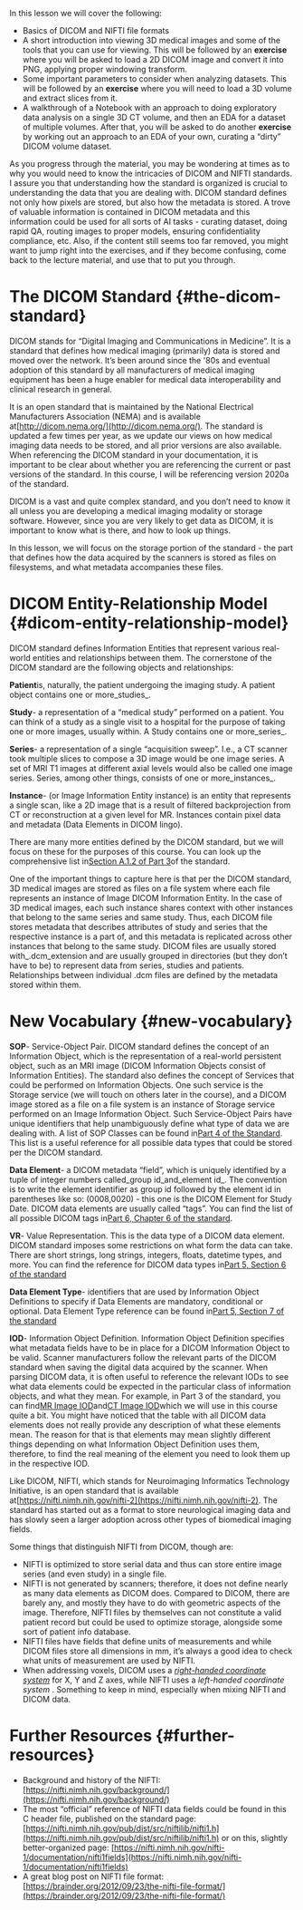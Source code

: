In this lesson we will cover the following:

* Basics of DICOM and NIFTI file formats
* A short introduction into viewing 3D medical images and some of the tools that you can use for viewing. This will be followed by an **exercise**
  where you will be asked to load a 2D DICOM image and convert it into PNG, applying proper windowing transform.
* Some important parameters to consider when analyzing datasets. This will be followed by an **exercise**
  where you will need to load a 3D volume and extract slices from it.
* A walkthrough of a Notebook with an approach to doing exploratory data analysis on a single 3D CT volume, and then an EDA for a dataset of multiple volumes. After that, you will be asked to do another **exercise**
  by working out an approach to an EDA of your own, curating a “dirty” DICOM volume dataset.

As you progress through the material, you may be wondering at times as to why you would need to know the intricacies of DICOM and NIFTI standards. I assure you that understanding how the standard is organized is crucial to understanding the data that you are dealing with. DICOM standard defines not only how pixels are stored, but also how the metadata is stored. A trove of valuable information is contained in DICOM metadata and this information could be used for all sorts of AI tasks - curating dataset, doing rapid QA, routing images to proper models, ensuring confidentiality compliance, etc. Also, if the content still seems too far removed, you might want to jump right into the exercises, and if they become confusing, come back to the lecture material, and use that to put you through.

# The DICOM Standard {#the-dicom-standard}

DICOM stands for “Digital Imaging and Communications in Medicine”. It is a standard that defines how medical imaging \(primarily\) data is stored and moved over the network. It’s been around since the '80s and eventual adoption of this standard by all manufacturers of medical imaging equipment has been a huge enabler for medical data interoperability and clinical research in general.

It is an open standard that is maintained by the National Electrical Manufacturers Association \(NEMA\) and is available at[http://dicom.nema.org/](http://dicom.nema.org/). The standard is updated a few times per year, as we update our views on how medical imaging data needs to be stored, and all prior versions are also available. When referencing the DICOM standard in your documentation, it is important to be clear about whether you are referencing the current or past versions of the standard. In this course, I will be referencing version 2020a of the standard.

DICOM is a vast and quite complex standard, and you don’t need to know it all unless you are developing a medical imaging modality or storage software. However, since you are very likely to get data as DICOM, it is important to know what is there, and how to look up things.

In this lesson, we will focus on the storage portion of the standard - the part that defines how the data acquired by the scanners is stored as files on filesystems, and what metadata accompanies these files.

# DICOM Entity-Relationship Model {#dicom-entity-relationship-model}

DICOM standard defines Information Entities that represent various real-world entities and relationships between them. The cornerstone of the DICOM standard are the following objects and relationships:

**Patient**is, naturally, the patient undergoing the imaging study. A patient object contains one or more_studies_.

**Study**- a representation of a “medical study” performed on a patient. You can think of a study as a single visit to a hospital for the purpose of taking one or more images, usually within. A Study contains one or more_series_.

**Series**- a representation of a single “acquisition sweep”. I.e., a CT scanner took multiple slices to compose a 3D image would be one image series. A set of MRI T1 images at different axial levels would also be called one image series. Series, among other things, consists of one or more_instances_.

**Instance**- \(or Image Information Entity instance\) is an entity that represents a single scan, like a 2D image that is a result of filtered backprojection from CT or reconstruction at a given level for MR. Instances contain pixel data and metadata \(Data Elements in DICOM lingo\).

There are many more entities defined by the DICOM standard, but we will focus on these for the purposes of this course. You can look up the comprehensive list in[Section A.1.2 of Part 3](http://dicom.nema.org/medical/dicom/2020a/output/html/part03.html#sect_A.1.2)of the standard.

One of the important things to capture here is that per the DICOM standard, 3D medical images are stored as files on a file system where each file represents an instance of Image DICOM Information Entity. In the case of 3D medical images, each such instance shares context with other instances that belong to the same series and same study. Thus, each DICOM file stores metadata that describes attributes of study and series that the respective instance is a part of, and this metadata is replicated across other instances that belong to the same study. DICOM files are usually stored with\_.dcm\_extension and are usually grouped in directories \(but they don’t have to be\) to represent data from series, studies and patients. Relationships between individual .dcm files are defined by the metadata stored within them.

# New Vocabulary {#new-vocabulary}

**SOP**- Service-Object Pair. DICOM standard defines the concept of an Information Object, which is the representation of a real-world persistent object, such as an MRI image \(DICOM Information Objects consist of Information Entities\). The standard also defines the concept of Services that could be performed on Information Objects. One such service is the Storage service \(we will touch on others later in the course\), and a DICOM image stored as a file on a file system is an instance of Storage service performed on an Image Information Object. Such Service-Object Pairs have unique identifiers that help unambiguously define what type of data we are dealing with. A list of SOP Classes can be found in[Part 4 of the Standard](http://dicom.nema.org/MEDICAL/DICOM/2020a/output/chtml/part04/sect_B.5.html). This list is a useful reference for all possible data types that could be stored per the DICOM standard.

**Data Element**- a DICOM metadata “field”, which is uniquely identified by a tuple of integer numbers called_group id\_and\_element id_. The convention is to write the element identifier as group id followed by the element id in parentheses like so: \(0008,0020\) - this one is the DICOM Element for Study Date. DICOM data elements are usually called “tags”. You can find the list of all possible DICOM tags in[Part 6, Chapter 6 of the standard](http://dicom.nema.org/medical/dicom/2020a/output/chtml/part06/chapter_6.html).

**VR**- Value Representation. This is the data type of a DICOM data element. DICOM standard imposes some restrictions on what form the data can take. There are short strings, long strings, integers, floats, datetime types, and more. You can find the reference for DICOM data types in[Part 5, Section 6 of the standard](http://dicom.nema.org/medical/dicom/2020a/output/chtml/part05/sect_6.2.html)

**Data Element Type**- identifiers that are used by Information Object Definitions to specify if Data Elements are mandatory, conditional or optional. Data Element Type reference can be found in[Part 5, Section 7 of the standard](http://dicom.nema.org/medical/dicom/2020a/output/html/part05.html#sect_7.4)

**IOD**- Information Object Definition. Information Object Definition specifies what metadata fields have to be in place for a DICOM Information Object to be valid. Scanner manufacturers follow the relevant parts of the DICOM standard when saving the digital data acquired by the scanner. When parsing DICOM data, it is often useful to reference the relevant IODs to see what data elements could be expected in the particular class of information objects, and what they mean. For example, in Part 3 of the standard, you can find[MR Image IOD](http://dicom.nema.org/medical/dicom/2020a/output/chtml/part03/sect_A.4.3.html)and[CT Image IOD](http://dicom.nema.org/medical/dicom/2020a/output/chtml/part03/sect_A.3.3.html)which we will use in this course quite a bit. You might have noticed that the table with all DICOM data elements does not really provide any description of what these elements mean. The reason for that is that elements may mean slightly different things depending on what Information Object Definition uses them, therefore, to find the real meaning of the element you need to look them up in the respective IOD.

Like DICOM, NIFTI, which stands for Neuroimaging Informatics Technology Initiative, is an open standard that is available at[https://nifti.nimh.nih.gov/nifti-2](https://nifti.nimh.nih.gov/nifti-2). The standard has started out as a format to store neurological imaging data and has slowly seen a larger adoption across other types of biomedical imaging fields.

Some things that distinguish NIFTI from DICOM, though are:

* NIFTI is optimized to store serial data and thus can store entire image series \(and even study\) in a single file.
* NIFTI is not generated by scanners; therefore, it does not define nearly as many data elements as DICOM does. Compared to DICOM, there are barely any, and mostly they have to do with geometric aspects of the image. Therefore, NIFTI files by themselves can not constitute a valid patient record but could be used to optimize storage, alongside some sort of patient info database.
* NIFTI files have fields that define units of measurements and while DICOM files store all dimensions in mm, it’s always a good idea to check what units of measurement are used by NIFTI.
* When addressing voxels, DICOM uses a
  [_right-handed coordinate system_](https://en.wikipedia.org/wiki/Right-hand_rule)
  for X, Y and Z axes, while NIFTI uses a
  _left-handed coordinate system_
  . Something to keep in mind, especially when mixing NIFTI and DICOM data.

# Further Resources {#further-resources}

* Background and history of the NIFTI:
  [https://nifti.nimh.nih.gov/background/](https://nifti.nimh.nih.gov/background/)
* The most “official” reference of NIFTI data fields could be found in this C header file, published on the standard page:
  [https://nifti.nimh.nih.gov/pub/dist/src/niftilib/nifti1.h](https://nifti.nimh.nih.gov/pub/dist/src/niftilib/nifti1.h)
  or on this, slightly better-organized page:
  [https://nifti.nimh.nih.gov/nifti-1/documentation/nifti1fields](https://nifti.nimh.nih.gov/nifti-1/documentation/nifti1fields)
* A great blog post on NIFTI file format:
  [https://brainder.org/2012/09/23/the-nifti-file-format/](https://brainder.org/2012/09/23/the-nifti-file-format/)



